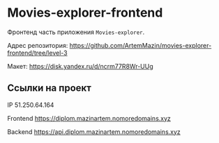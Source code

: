 # Movies-explorer-frontend

Фронтенд часть приложения `Movies-explorer`.

Адрес репозитория: https://github.com/ArtemMazin/movies-explorer-frontend/tree/level-3

Макет: https://disk.yandex.ru/d/ncrm77R8Wr-UUg

## Ссылки на проект

IP 51.250.64.164

Frontend https://diplom.mazinartem.nomoredomains.xyz

Backend https://api.diplom.mazinartem.nomoredomains.xyz
